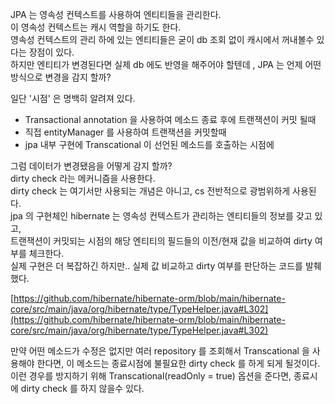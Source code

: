 JPA 는 영속성 컨텍스트를 사용하여 엔티티들을 관리한다.  
이 영속성 컨텍스트는 캐시 역할을 하기도 한다.  
영속성 컨텍스트의 관리 하에 있는 엔티티들은 굳이 db 조회 없이 캐시에서 꺼내볼수 있다는 장점이 있다.  
하지만 엔티티가 변경된다면 실제 db 에도 반영을 해주어야 할텐데 , 
JPA 는 언제 어떤 방식으로 변경을 감지 할까?

일단 '시점' 은 명백히 알려져 있다.

- Transactional annotation 을 사용하여 메소드 종료 후에 트랜잭션이 커밋 될때
- 직접 entityManager 를 사용하여 트랜잭션을 커밋할때
- jpa 내부 구현에 Transcational 이 선언된 메소드를 호출하는 시점에

그럼 데이터가 변경됐음을 어떻게 감지 할까?  
dirty check 라는 메커니즘을 사용한다.  
dirty check 는 여기서만 사용되는 개념은 아니고, cs 전반적으로 광범위하게 사용된다.  
jpa 의 구현체인 hibernate 는 영속성 컨텍스트가 관리하는 엔티티들의 정보를 갖고 있고,  
트랜잭션이 커밋되는 시점의 해당 엔티티의 필드들의 이전/현재 값을 비교하여 dirty 여부를 체크한다.  
실제 구현은 더 복잡하긴 하지만.. 실제 값 비교하고 dirty 여부를 판단하는 코드를 발췌 했다.

[https://github.com/hibernate/hibernate-orm/blob/main/hibernate-core/src/main/java/org/hibernate/type/TypeHelper.java#L302](https://github.com/hibernate/hibernate-orm/blob/main/hibernate-core/src/main/java/org/hibernate/type/TypeHelper.java#L302)

만약 어떤 메소드가 수정은 없지만 여러 repository 를 조회해서 Transcational 을 사용해야 한다면,
이 메소드는 종료시점에 불필요한 dirty check 를 하게 되게 될것이다.  
이런 경우를 방지하기 위해 Transcational(readOnly = true) 옵션을 준다면, 종료시에 dirty check 를 하지 않을수 있다.